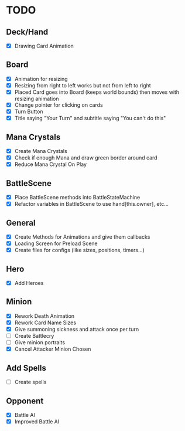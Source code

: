 # TODO

## Deck/Hand

- [x] Drawing Card Animation

## Board

- [x] Animation for resizing
- [x] Resizing from right to left works but not from left to right
- [x] Placed Card goes into Board (keeps world bounds) then moves with resizing animation
- [x] Change pointer for clicking on cards
- [x] Turn Button
- [x] Title saying "Your Turn" and subtitle saying "You can't do this"

## Mana Crystals

- [x] Create Mana Crystals
- [x] Check if enough Mana and draw green border around card
- [x] Reduce Mana Crystal On Play

## BattleScene

- [x] Place BattleScene methods into BattleStateMachine
- [x] Refactor variables in BattleScene to use hand[this.owner], etc...

## General

- [x] Create Methods for Animations and give them callbacks
- [x] Loading Screen for Preload Scene
- [x] Create files for configs (like sizes, positions, timers...)

## Hero

- [x] Add Heroes

## Minion

- [x] Rework Death Animation
- [x] Rework Card Name Sizes
- [x] Give summoning sickness and attack once per turn
- [ ] Create Battlecry
- [ ] Give minion portraits
- [x] Cancel Attacker Minion Chosen

## Add Spells

- [ ] Create spells

## Opponent

- [x] Battle AI
- [x] Improved Battle AI

